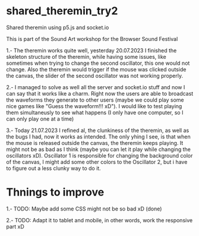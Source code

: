 # shared_theremin_try2

Shared theremin using p5.js and socket.io

This is part of the Sound Art workshop for the Browser Sound Festival

1.- The theremin works quite well, yesterday 20.07.2023 I finished the skeleton structure of the theremin, while having some issues, like sometimes when trying to change the second oscillator, this one would not change. Also the theremin would trigger if the mouse was clicked outside the canvas, the slider of the second oscillator was not working properly.

2.- I managed to solve as well all the server and socket.io stuff and now I can say that it works like a charm. Right now the users are able to broadcast the waveforms they generate to other users (maybe we could play some nice games like "Guess the waveform!!! xD"). I would like to test playing them simultaneusly to see what happens (I only have one computer, so I can only play one at a time)

3.- Today 21.07.2023 I refined al, the clunkiness of the theremin, as well as the bugs I had, now it works as intended. The only yhing I see, is that when the mouse is released outside the canvas, the theremin keeps playing. It might not be as bad as I think (maybe you can let it play while changing the oscillators xD). Oscillator 1 is responsible for changing the background color of the canvas, I might add some other colors to the Oscillator 2, but i have to figure out a less clunky way to do it.

# Thnings to improve

1.- TODO: Maybe add some CSS might not be so bad xD (done)

2.- TODO: Adapt it to tablet and mobile, in other words, work the responsive part xD
